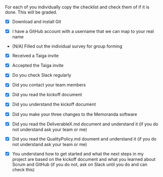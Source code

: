 For each of you individually copy the checklist and check them of if it is done. This will be graded.

<MyName>
  
- [x] Download and install Git
  
- [x] I have a GitHub account with a username that we can map to your real name

- [N/A] Filled out the individual survey for group forming

- [x] Received a Taiga invite

- [x] Accepted the Taiga invite

- [x] Do you check Slack regularly

- [x] Did you contact your team members

- [x] Did you read the kickoff document

- [x] Did you understand the kickoff document

- [x] Did you make your three changes to the Memoranda software

- [x] Did you read the DeliverableX.md document and understand it (if you do not understand ask your team or me)

- [x] Did you read the QualityPolicy.md doument and understand it (if you do not understand ask your team or me)

- [x] You understand how to get started and what the next steps in my project are based on the kickoff document and what you learned about Scrum and GitHub (if you do not, ask on Slack until you do and can check this)
